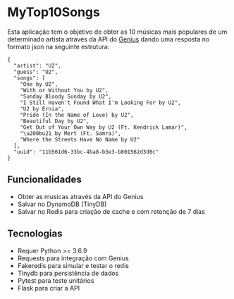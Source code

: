 # MyTop10Songs

Esta aplicação tem o objetivo de obter as 10 músicas mais populares de um determinado artista através da API do [Genius](https://docs.genius.com/#/getting-started-h1) dando uma resposta no formato json na seguinte estrutura:

```
{
  "artist": "U2", 
  "guess": "U2", 
  "songs": [
    "One by U2", 
    "With or Without You by U2", 
    "Sunday Bloody Sunday by U2", 
    "I Still Haven't Found What I'm Looking For by U2", 
    "U2 by Ernia", 
    "Pride (In the Name of Love) by U2", 
    "Beautiful Day by U2", 
    "Get Out of Your Own Way by U2 (Ft. Kendrick Lamar)", 
    "\u200bu21 by Mert (Ft. Samra)", 
    "Where the Streets Have No Name by U2"
  ], 
  "uuid": "11b561d6-33bc-4ba8-b3e3-b801562d3d0c"
}
```

## Funcionalidades

- Obter as musicas através da API do Genius
- Salvar no DynamoDB (TinyDB)
- Salvar no Redis para criação de cache e com retenção de 7 dias

## Tecnologias 

- Requer Python >= 3.6.9
- Requests para integração com Genius
- Fakeredis para simular e testar o redis
- Tinydb para persistência de dados
- Pytest para teste unitários
- Flask para criar a API


